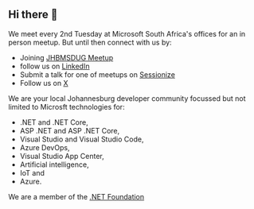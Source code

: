 ## Hi there 👋

We meet every 2nd Tuesday at Microsoft South Africa's offices for an in person meetup. But until then connect with us by:
* Joining [JHBMSDUG Meetup](https://www.meetup.com/johannesburg-ms-dev-user-group/)
* follow us on [LinkedIn](http://linkedin.com/company/johannesburg-ms-developer-user-group)
* Submit a talk for one of meetups on [Sessionize](https://sessionize.com/johannesburg-ms-developer-user-group/)
* Follow us on [X](https://x.com/jhbmsdug)

We are your local Johannesburg developer community focussed but not limited to Microsft technologies for:
* .NET and .NET Core, 
* ASP .NET and ASP .NET Core, 
* Visual Studio and Visual Studio Code, 
* Azure DevOps, 
* Visual Studio App Center, 
* Artificial intelligence, 
* IoT and 
* Azure.

We are a member of the [.NET Foundation](https://www.meetup.com/pro/dotnet/)

<!--

**Here are some ideas to get you started:**

🙋‍♀️ A short introduction - what is your organization all about?
🌈 Contribution guidelines - how can the community get involved?
👩‍💻 Useful resources - where can the community find your docs? Is there anything else the community should know?
🍿 Fun facts - what does your team eat for breakfast?
🧙 Remember, you can do mighty things with the power of [Markdown](https://docs.github.com/github/writing-on-github/getting-started-with-writing-and-formatting-on-github/basic-writing-and-formatting-syntax)
-->
